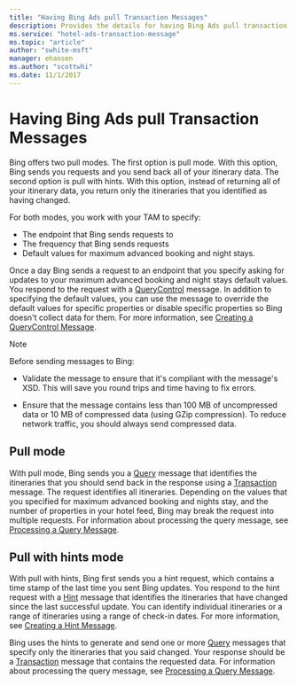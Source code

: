 ```yaml
---
title: "Having Bing Ads pull Transaction Messages"
description: Provides the details for having Bing Ads pull transaction messages.
ms.service: "hotel-ads-transaction-message"
ms.topic: "article"
author: "swhite-msft"
manager: ehansen
ms.author: "scottwhi"
ms.date: 11/1/2017
---
```


# Having Bing Ads pull Transaction Messages

Bing offers two pull modes. The first option is pull mode. With this option, Bing sends you requests and you send back all of your itinerary data. The second option is pull with hints. With this option, instead of returning all of your itinerary data, you return only the itineraries that you identified as having changed.

For both modes, you work with your TAM to specify:

- The endpoint that Bing sends requests to
- The frequency that Bing sends requests
- Default values for maximum advanced booking and night stays.

Once a day Bing sends a request to an endpoint that you specify asking for updates to your maximum advanced booking and night stays default values. You respond to the request with a [QueryControl](../query-control-message/query-control-message.md) message. In addition to specifying the default values, you can use the message to override the default values for specific properties or disable specific properties so Bing doesn't collect data for them. For more information, see [Creating a QueryControl Message](../query-control-message/create-query-control-message.md).


> [!NOTE]
> Before sending messages to Bing:
>
>- Validate the message to ensure that it's compliant with the message's XSD. This will save you round trips and time having to fix errors.
>  
>- Ensure that the message contains less than 100 MB of uncompressed data or 10 MB of compressed data (using GZip compression). To reduce network traffic, you should always send compressed data.


## Pull mode

With pull mode, Bing sends you a [Query](../query-message/query-message.md) message that identifies the itineraries that you should send back in the response using a [Transaction](../transaction-message/create-transaction-message.md) message. The request identifies all itineraries. Depending on the values that you specified for maximum advanced booking and nights stay, and the number of properties in your hotel feed, Bing may break the request into multiple requests. For information about processing the query message, see [Processing a Query Message](../query-message/process-query-message.md).


## Pull with hints mode

With pull with hints, Bing first sends you a hint request, which contains a time stamp of the last time you sent Bing updates. You respond to the hint request with a [Hint](../hint-message/hint-message.md) message that identifies the itineraries that have changed since the last successful update. You can identify individual itineraries or a range of itineraries using a range of check-in dates. For more information, see [Creating a Hint Message](../hint-message/create-hint-message.md).

Bing uses the hints to generate and send one or more [Query](../query-message/query-message.md) messages that specify only the itineraries that you said changed. Your response should be a [Transaction](../transaction-message/create-transaction-message.md) message that contains the requested data. For information about processing the query message, see [Processing a Query Message](../query-message/process-query-message.md).

